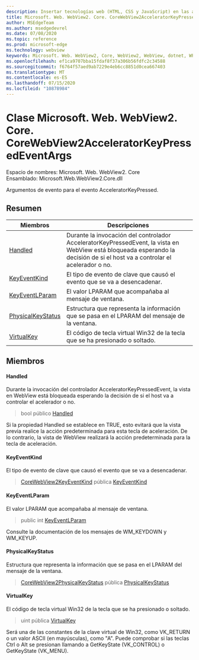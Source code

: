 ```yaml
---
description: Insertar tecnologías web (HTML, CSS y JavaScript) en las aplicaciones nativas con el control Microsoft Edge WebView2
title: Microsoft. Web. WebView2. Core. CoreWebView2AcceleratorKeyPressedEventArgs
author: MSEdgeTeam
ms.author: msedgedevrel
ms.date: 07/08/2020
ms.topic: reference
ms.prod: microsoft-edge
ms.technology: webview
keywords: Microsoft. Web. WebView2, Core, WebView2, WebView, dotnet, WPF, WinForms, App, Edge, CoreWebView2, CoreWebView2Controller, control de explorador, Edge HTML, Microsoft. Web. WebView2. Core. CoreWebView2AcceleratorKeyPressedEventArgs
ms.openlocfilehash: ef1ca9707bba15fdaf8f37a306b56fdfc2c34588
ms.sourcegitcommit: f6764f57aed9ab7229e4eb6cc8851d0cea667403
ms.translationtype: MT
ms.contentlocale: es-ES
ms.lasthandoff: 07/15/2020
ms.locfileid: "10878984"
---
```

# Clase Microsoft. Web. WebView2. Core. CoreWebView2AcceleratorKeyPressedEventArgs 

Espacio de nombres: Microsoft. Web. WebView2. Core \
Ensamblado: Microsoft.Web.WebView2.Core.dll

Argumentos de evento para el evento AcceleratorKeyPressed.

## Resumen

 Miembros                        | Descripciones
--------------------------------|---------------------------------------------
[Handled](#handled) | Durante la invocación del controlador AcceleratorKeyPressedEvent, la vista en WebView está bloqueada esperando la decisión de si el host va a controlar el acelerador o no.
[KeyEventKind](#keyeventkind) | El tipo de evento de clave que causó el evento que se va a desencadenar.
[KeyEventLParam](#keyeventlparam) | El valor LPARAM que acompañaba al mensaje de ventana.
[PhysicalKeyStatus](#physicalkeystatus) | Estructura que representa la información que se pasa en el LPARAM del mensaje de la ventana.
[VirtualKey](#virtualkey) | El código de tecla virtual Win32 de la tecla que se ha presionado o soltado.

## Miembros

#### Handled 

Durante la invocación del controlador AcceleratorKeyPressedEvent, la vista en WebView está bloqueada esperando la decisión de si el host va a controlar el acelerador o no.

> bool público [Handled](#handled)

Si la propiedad Handled se establece en TRUE, esto evitará que la vista previa realice la acción predeterminada para esta tecla de aceleración. De lo contrario, la vista de WebView realizará la acción predeterminada para la tecla de aceleración.

#### KeyEventKind 

El tipo de evento de clave que causó el evento que se va a desencadenar.

> [CoreWebView2KeyEventKind](./namespace-microsoft-web-webview2-core.md) pública [KeyEventKind](#keyeventkind)

#### KeyEventLParam 

El valor LPARAM que acompañaba al mensaje de ventana.

> public int [KeyEventLParam](#keyeventlparam)

Consulte la documentación de los mensajes de WM_KEYDOWN y WM_KEYUP.

#### PhysicalKeyStatus 

Estructura que representa la información que se pasa en el LPARAM del mensaje de la ventana.

> [CoreWebView2PhysicalKeyStatus](microsoft-web-webview2-core-corewebview2physicalkeystatus.md) pública [PhysicalKeyStatus](#physicalkeystatus)

#### VirtualKey 

El código de tecla virtual Win32 de la tecla que se ha presionado o soltado.

> uint pública [VirtualKey](#virtualkey)

Será una de las constantes de la clave virtual de Win32, como VK_RETURN o un valor ASCII (en mayúsculas), como "A". Puede comprobar si las teclas Ctrl o Alt se presionan llamando a GetKeyState (VK_CONTROL) o GetKeyState (VK_MENU).

